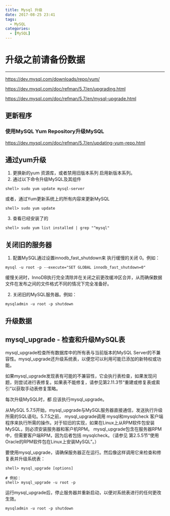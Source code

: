 ```yaml
---
title: Mysql 升级
date: 2017-08-25 23:41
tags: 
  - MySQL
categories:
  - [MySQL]
---
```


# 升级之前请备份数据
---

https://dev.mysql.com/downloads/repo/yum/

https://dev.mysql.com/doc/refman/5.7/en/upgrading.html

https://dev.mysql.com/doc/refman/5.7/en/mysql-upgrade.html

## 更新程序

### 使用MySQL Yum Repository升级MySQL
https://dev.mysql.com/doc/refman/5.7/en/updating-yum-repo.html


## 通过yum升级
1. 更换新的yum 资源库，或者禁用旧版本系列 启用新版本系列。
2. 通过以下命令升级MySQL及其组件
```
shell> sudo yum update mysql-server

```
或者，通过Yum更新系统上的所有内容来更新MySQL
```
shell> sudo yum update

```

3. 查看已经安装了的
```
shell> sudo yum list installed | grep "^mysql"

```

## 关闭旧的服务器
1. 配置MySQL通过设置innodb_fast_shutdown来 执行缓慢的关闭 0。例如：
```
mysql -u root -p --execute="SET GLOBAL innodb_fast_shutdown=0"
```
缓慢关闭时，InnoDB执行完全清除并在关闭之前更改缓冲区合并，从而确保数据文件在发布之间的文件格式不同的情况下完全准备好。

2. 关闭旧的MySQL服务器。例如：
```
mysqladmin -u root -p shutdown
```


## 升级数据

## mysql_upgrade - 检查和升级MySQL表
mysql_upgrade检查所有数据库中的所有表与当前版本的MySQL Server的不兼容性。mysql_upgrade还升级系统表，以便您可以利用可能已添加的新特权或功能。

如果mysql_upgrade发现表有可能的不兼容性，它会执行表检查，如果发现问题，则尝试进行表修复。如果表不能修复，请参见第2.11.3节“重建或修复表或索引”以获取手动表修复策略。

每次升级MySQL时，都 应该执行mysql_upgrade。

从MySQL 5.7.5开始，mysql_upgrade与MySQL服务器直接通信，发送执行升级所需的SQL语句。5.7.5之前， mysql_upgrade调用 mysql和mysqlcheck 客户端程序来执行所需的操作。对于较旧的实现，如果在Linux上从RPM软件包安装MySQL，则必须安装服务器和客户机RPM。 mysql_upgrade包含在服务器RPM中，但需要客户端RPM，因为后者包括 mysqlcheck。（请参见 第2.5.5节“使用Oracle的RPM软件包在Linux上安装MySQL”。）

要使用mysql_upgrade，请确保服务器正在运行。然后像这样调用它来检查和修复表并升级系统表：
```
shell> mysql_upgrade [options]

# 例如：
shell> mysql_upgrade -u root -p
```
运行mysql_upgrade后，停止服务器并重新启动，以便对系统表进行的任何更改生效。
```
mysqladmin -u root -p shutdown

```

